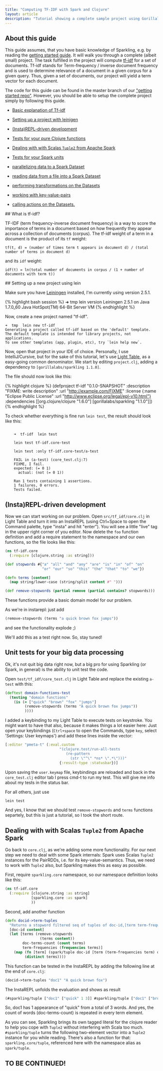 ```yaml
---
title: "Computing TF-IDF with Spark and Clojure"
layout: article
description: "Tutorial showing a complete sample project using Gorillalabs Sparkling to compute Term Frequency / Inverse Document Frequency"
---
```



## About this guide

This guide assumes, that you have basic knowledge of Sparkling, e.g. by reading the [getting started guide](/sparkling/articles/getting_started.html). It will walk you through a complete (albeit small) project. The task fulfilled in the project will compute  [tf-idf](https://en.wikipedia.org/wiki/Tf-idf) for a set of documents. Tf-idf stands for Term-frequency / inverse document frequency and is used to determine relevance of a document in a given corpus for a given query. Thus, given a set of documents, our project will yield a term vector for each document.

The code for this guide can be found in the master branch of our ["getting started repo"](https://github.com/gorillalabs/sparkling-getting-started/). However, you should be able to setup the complete project simply by following this guide.

 * [Basic explanation of Tf-idf](#tf-idf)
 * [Setting up a project with leinigen](#new-project)
 * [(Insta)REPL-driven development](#REPL)
 * [Tests for your pure Clojure functions](#tests)
 * [Dealing with with Scalas `Tuple2` from Apache Spark](#tuple)
 * [Tests for your Spark units](#spark-tests)


 * [parallelizing data to a Spark Dataset](#rdds)
 * [reading data from a file into a Spark Dataset](#external)
 * [performing transformations on the Datasets](#rdd-operations)
 * [working with key-value-pairs](#keyvalue)
 * [calling actions on the Datasets.](#rdd-actions)


##<a name="tf-idf"/> What is tf-idf?

TF-IDF (term frequency-inverse document frequency) is a way to score the importance of terms in a document based on how frequently they appear across a collection of documents (corpus). The tf-idf weight of a term in a document is the product of its `tf` weight:

`tf(t, d) = (number of times term t appears in document d) / (total number of terms in document d)`

and its `idf` weight:

`idf(t) = ln(total number of documents in corpus / (1 + number of documents with term t))`

##<a name="new-project"/> Setting up a new project using lein

Make sure you have [Leiningen](http://leiningen.org/) installed, I'm currently using version 2.5.1.

{% highlight bash session %}
➜  tmp  lein version
  Leiningen 2.5.1 on Java 1.7.0_60 Java HotSpot(TM) 64-Bit Server VM
{% endhighlight %}


Now, create a new project named "tf-idf".

    ➜  tmp  lein new tf-idf
    Generating a project called tf-idf based on the 'default' template.
    The default template is intended for library projects, not applications.
    To see other templates (app, plugin, etc), try `lein help new`.

Now, open that project in your IDE of choice. Personally, I use IntelliJ/Cursive, but for the sake of this tutorial, let's use [Light Table](http://lighttable.com/), as a easy-going common denominator. We start by editing `project.clj`, adding a dependency to `[gorillalabs/sparkling 1.1.0]`.

The file should now look like this:

{% highlight clojure %}
(defproject tf-idf "0.1.0-SNAPSHOT"
  :description "FIXME: write description"
  :url "http://example.com/FIXME"
  :license {:name "Eclipse Public License"
            :url "http://www.eclipse.org/legal/epl-v10.html"}
  :dependencies [[org.clojure/clojure "1.6.0"]
                 [gorillalabs/sparkling "1.1.0"]])
{% endhighlight %}

To check whether everything is fine run `lein test`, the result should look like this:

```Text

    ➜  tf-idf  lein test

    lein test tf-idf.core-test

    lein test :only tf-idf.core-test/a-test

    FAIL in (a-test) (core_test.clj:7)
    FIXME, I fail.
    expected: (= 0 1)
      actual: (not (= 0 1))

    Ran 1 tests containing 1 assertions.
    1 failures, 0 errors.
    Tests failed.
```




## <a name="REPL"/> (Insta)REPL-driven development

Now we can start working on our problem. Open `src/tf_idf/core.clj` in Light Table and turn it into an InstaREPL (using Ctrl+Space to open the Command palette, type "insta" and hit "enter"). You will see a little "live" tag in the upper right corner of you editor. Now delete the `foo` function definition and add a require statement to the namespace and our own functions, so the file looks like this:

``` Clojure
(ns tf-idf.core
  (:require [clojure.string :as string]))

(def stopwords #{"a" "all" "and" "any" "are" "is" "in" "of" "on"
                 "or" "our" "so" "this" "the" "that" "to" "we"})

(defn terms [content]
  (map string/lower-case (string/split content #" ")))

(def remove-stopwords (partial remove (partial contains? stopwords)))
```

These functions provide a basic domain model for our problem.

As we're in instarepl: just add

``` Clojure
(remove-stopwords (terms "a quick brown fox jumps"))
```
and see the functionality explode ;)

We'll add this as a test right now. So, stay tuned!

## <a name="tests"/> Unit tests for your big data processing
Ok, it's not quit big data right now, but a big pro for using Sparkling (or Spark, in general) is the ability to unit test the code.

Open `test/tf_idf/core_test.clj` in Light Table and replace the existing `a-test` with this:

``` Clojure
(deftest domain-functions-test
  (testing "domain functions"
    (is (= ["quick" "brown" "fox" "jumps"]
         (remove-stopwords (terms "A quick brown fox jumps"))
         ))))
```

I added a keybinding to my Light Table to execute tests on keystroke. You might want to have that also, because it makes things a lot easier here: Just open your keybindings (`Ctrl+space` to open the Commands, type `key`, select 'Settings: User keymaps') and add these lines inside the vector:

``` Clojure
[:editor "pmeta-t" (:eval.custom
                         "(clojure.test/run-all-tests
                            (re-pattern
                              (str \"^\" *ns* \".*\")))"
                         {:result-type :statusbar})]
```

Upon saving the `user.keymap` file, keybindings are reloaded and back in the `core_test.clj` editor tab I press cmd-t to run my test. This will give me info about my tests in the status bar.

For all others, just use


``` zsh
lein test
```

And yes, I know that we should test `remove-stopwords` and `terms` functions separtely, but this is just a tutorial, so I took the short route.


## <a name="tuple"/> Dealing with with Scalas `Tuple2` from Apache Spark

Go back to `core.clj`, as we're adding some more functionality.
For our next step we need to deal with some Spark internals: Spark uses Scalas `Tuple2` instances for the PairRDDs, i.e. for its key-value-semantics. Thus, we need to work with `Tuple2` also, but Sparkling makes this as easy as possible.

First, require `sparkling.core` namespace, so our namespace definition looks like this:

``` Clojure
(ns tf-idf.core
  (:require [clojure.string :as string]
            [sparkling.core :as spark]
            ))
```

Second, add another function

``` Clojure
(defn docid->term-tuples
  "Returns a stopword filtered seq of tuples of doc-id,[term term-frequency doc-terms-count]"
  [doc-id content]
  (let [terms (remove-stopwords
                (terms content))
        doc-terms-count (count terms)
        term-frequencies (frequencies terms)]
    (map (fn [term] (spark/tuple doc-id [term (term-frequencies term) doc-terms-count]))
         (distinct terms))))
```

This function can be tested in the InstaREPL by adding the following line at the end of `core.clj`:
``` Clojure
(docid->term-tuples "doc1" "A quick brown fox")
```

The InstaREPL unfolds the evaluation and shows as result

``` Clojure
(#sparkling/tuple ["doc1" ["quick" 1 3]] #sparkling/tuple ["doc1" ["brown" 1 3]] #sparkling/tuple ["doc1" ["fox" 1 3]])
```

So, doc1 has 1 appearance of "quick" from a total of 3 words. And yes, the count of words (doc-terms-count) is repeated in every term element.

As you can see, Sparkling brings its own tagged literal for the clojure reader to help you cope with `Tuple2` without interfering with Scala too much. `#sparkling/tuple` turns the following two-element vector into a `Tuple2` instance for you while reading. There's also a function for that: `sparkling.core/tuple`, referenced here with the namespace alias as `spark/tuple`.


<!--
Adding a dependency requires to reset the "connection" in Light Table. Got to Connections (Menu "Views" > "Connections") and "disconnect", switch off and on the "live" InstaREPL by clicking on the "live" tag in the upper right corner to re-connect.
-->


















## TO BE CONTINUED!












<!--

### Initializing Spark

flambo applications require a `SparkContext` object which tells Spark how to access a cluster. The `SparkContext` object requires a `SparkConf` object that encapsulates information about the application. We first build a spark configuration, `c`, then pass it to the flambo `spark-context` function which returns the requisite context object, `sc`:

```clojure
user=> (def c (-> (conf/spark-conf)
                  (conf/master master)
                  (conf/app-name "tfidf")
                  (conf/set "spark.akka.timeout" "300")
                  (conf/set conf)
                  (conf/set-executor-env env)))
user=> (def sc (f/spark-context c))
```

`master` is a special "local" string that tells Spark to run our app in local mode. `master` can be a Spark, Mesos or YARN cluster URL, or any one of the special strings to run in local mode (see [README.md](https://github.com/yieldbot/flambo/blob/develop/README.md#initializing-flambo) for formatting details).

The `app-name` flambo function is used to set the name of our application.

As with most distributed computing systems, Spark has a [myriad of properties](http://spark.apache.org/docs/latest/configuration.html) that control most application settings. With flambo you can either `set` these properties directly on a _SparkConf_ object, e.g., `(conf/set "spark.akka.timeout" "300")`, or via a Clojure map, `(conf/set conf)`. We set an empty map, `(def conf {})`, for illustration.

Similarly, we set the executor runtime enviroment properties either directly via key/value strings or by passing a Clojure map of key/value strings. `conf/set-executor-env` handles both.

### Computing TF-IDF

Our example will use the following corpus:

```clojure
user=> (def documents
        [["doc1" "Four score and seven years ago our fathers brought forth on this continent a new nation"]
         ["doc2" "conceived in Liberty and dedicated to the proposition that all men are created equal"]
         ["doc3" "Now we are engaged in a great civil war testing whether that nation or any nation so"]
         ["doc4" "conceived and so dedicated can long endure We are met on a great battlefield of that war"]])
```

where `doc#` is a unique document id.

We use the corpus and spark context to create a Spark [_resilient distributed dataset_](http://spark.apache.org/docs/latest/programming-guide.html#resilient-distributed-datasets-rdds) (RDD). There are two ways to create RDDs in flambo:

* _parallelizing_ an existing Clojure collection, as we'll do now:

```clojure
user=> (def doc-data (f/parallelize sc documents))
```

* [reading](https://github.com/yieldbot/flambo/blob/develop/README.md#external-datasets) a dataset from an external storage system

We are now ready to start applying [_actions_](https://github.com/yieldbot/flambo/blob/develop/README.md#rdd-actions) and [_transformations_](https://github.com/yieldbot/flambo/blob/develop/README.md#rdd-transformations) to our RDD; this is where flambo truly shines (or rather burns bright). It utilizes the powerful abstractions available in Clojure to reason about data. You can use Clojure constructs such as the threading macro `->` to chain sequences of operations and transformations.  

#### Term Frequency

To compute the term freqencies, we need a dictionary of the terms in each document filtered by a set of [_stopwords_](https://github.com/yieldbot/flambo/blob/develop/test/flambo/example/tfidf.clj#L10). We pass the RDD, `doc-data`, of `[doc-id content]` tuples to the flambo `flat-map` transformation to get a new stopword filtered RDD of `[doc-id term term-frequency doc-terms-count]` tuples. This is the dictionary for our corpus.

`flat-map` transforms the source RDD by passing each tuple through a function. It is similar to `map`, but the output is a collection of 0 or more items which is then flattened. We use the flambo named function macro `flambo.api/defsparkfn` to define our Clojure function `gen-docid-term-tuples`:

```clojure
user=> (defn gen-docid-term-tuples [doc-tuple]
         (let [[doc-id content] doc-tuple
               terms (filter #(not (contains? stopwords %))
                             (clojure.string/split content #" "))
               doc-terms-count (count terms)
               term-frequencies (frequencies terms)]
           (map (fn [term] [doc-id term (term-frequencies term) doc-terms-count])
                (distinct terms))))
user=> (def doc-term-seq (-> doc-data
                             (f/flat-map gen-docid-term-tuples)
                             f/cache))
```

Notice how we use pure Clojure in our Spark function definition to operate on and transform input parameters. We're able to filter stopwords, determine the number of terms per document and the term-frequencies for each document, all from within Clojure. Once the Spark function returns, `flat-map` serializes the results back to an RDD for the next action and transformation.

This is the raison d'être for flambo. It handles all of the underlying serializations to and from the various Spark Java types, so you only need to define the sequence of operations you would like to perform on your data. That's powerful.

Having constructed our dictionary we `f/cache` (or _persist_) the dataset in memory for future actions.

Recall term-freqency is defined as a function of the document id and term, `tf(document, term)`. At this point we have an RDD of *raw* term frequencies, but we need normalized term frequencies. We use the flambo inline anonymous function macro, `fn`, to define an anonymous Clojure function to normalize the frequencies and `map` our `doc-term-seq` RDD of `[doc-id term term-freq doc-terms-count]` tuples to an RDD of key/value, `[term [doc-id tf]]`, tuples. This new tuple format of the term-frequency RDD will be later used to `join` the inverse-document-frequency RDD and compute the final tfidf weights.

```clojure
user=> (def tf-by-doc (-> doc-term-seq
                          (f/map (fn [[doc-id term term-freq doc-terms-count]]
                                       [term [doc-id (double (/ term-freq doc-terms-count))]]))
                          f/cache))
```

Notice, again how we were easily able to use Clojure's destructuring facilities on the arguments of our inline function to name parameters.

As before, we cache the results for future actions.


#### Inverse Document Frequency

In order to compute the inverse document frequencies, we need the total number of documents:

```clojure
user=> (def num-docs (f/count doc-data))
```

and the number of documents that contain each term. The following step maps over the distinct `[doc-id term term-freq doc-terms-count]` tuples to count the documents associated with each term. This is combined with the total document count to get an RDD of `[term idf]` tuples:

```clojure
user=> (defn calc-idf [doc-count]
         (fn [[term tuple-seq]]
           (let [df (count tuple-seq)]
             [term (Math/log (/ doc-count (+ 1.0 df)))])))
user=> (def idf-by-term (-> doc-term-seq
                            (f/group-by (fn [[_ term _ _]] term))
                            (f/map (calc-idf num-docs))
                            f/cache))
```

#### TF-IDF

Now that we have both a term-frequency RDD of `[term [doc-id tf]]` tuples and an inverse-document-frequency RDD of `[term idf]` tuples, we perform the aforementioned `join` on the "terms" producing a new RDD of `[term [[doc-id tf] idf]]` tuples. Then, we `map` an inline Spark function to compute the tf-idf weight of each term per document returning our final RDD of `[doc-id term tf-idf]` tuples:

```clojure
user=> (def tfidf-by-term (-> (f/join tf-by-doc idf-by-term)
                              (f/map (fn [[term [[doc-id tf] idf]]]
                                           [doc-id term (* tf idf)]))
                              f/cache))
```

We cache the RDD for future actions.

Finally, to see the output of our example application we `collect` all the elements of our tf-idf RDD as a Clojure array, sort them by tf-idf weight, and for illustration print the top 10 to standard out:

```clojure
user=> (->> tfidf-by-term
            f/collect
            ((partial sort-by last >))
            (take 10)
            clojure.pprint/pprint)
(["doc2" "created" 0.09902102579427793]
 ["doc2" "men" 0.09902102579427793]
 ["doc2" "Liberty" 0.09902102579427793]
 ["doc2" "proposition" 0.09902102579427793]
 ["doc2" "equal" 0.09902102579427793]
 ["doc3" "civil" 0.07701635339554948]
 ["doc3" "Now" 0.07701635339554948]
 ["doc3" "testing" 0.07701635339554948]
 ["doc3" "engaged" 0.07701635339554948]
 ["doc3" "whether" 0.07701635339554948])
user=>
```

You can also save the results to a text file via the flambo `save-as-text-file` function, or an HDFS sequence file via `save-as-sequence-file`, but we'll leave those APIs for you to explore.

### Conclusion

And that's it, we're done! We hope you found this tutorial of the flambo API useful and informative.

flambo is being actively improved, so you can expect more features as Spark continues to grow and we continue to support it. We'd love to hear your feedback on flambo.
-->
